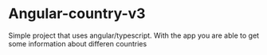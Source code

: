 # Angular-country-v3

Simple project that uses angular/typescript. With the app you are able to get some information about differen countries
